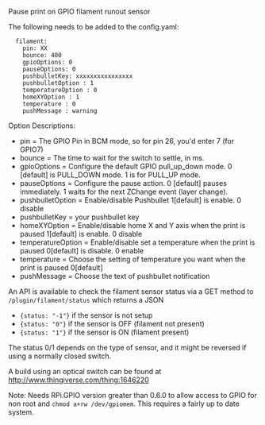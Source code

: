 Pause print on GPIO filament runout sensor

The following needs to be added to the config.yaml:

```
  filament:
    pin: XX
    bounce: 400
    gpioOptions: 0
    pauseOptions: 0
    pushbulletKey: xxxxxxxxxxxxxxxx
    pushbulletOption : 1
    temperatureOption : 0
    homeXYOption : 1
    temperature : 0
    pushMessage : warning
```
Option Descriptions:
- pin = The GPIO Pin in BCM mode, so for pin 26, you'd enter 7 (for GPIO7)
- bounce = The time to wait for the switch to settle, in ms.
- gpioOptions = Configure the default GPIO pull_up_down mode. 0 [default] is PULL_DOWN mode. 1 is for PULL_UP mode.
- pauseOptions = Configure the pause action. 0 [default] pauses immediately. 1 waits for the next ZChange event (layer change).
- pushbulletOption = Enable/disable Pushbullet 1[default] is enable. 0 disable
- pushbulletKey = your pushbullet key
- homeXYOption = Enable/disable home X and Y axis when the print is paused 1[default] is enable. 0 disable
- temperatureOption = Enable/disable set a temperature when the print is paused 0[default] is disable. 0 enable
- temperature = Choose the setting of temperature you want when the print is paused 0[default]
- pushMessage = Choose the text of pushbullet notification

An API is available to check the filament sensor status via a GET method to `/plugin/filament/status` which returns a JSON

- `{status: "-1"}` if the sensor is not setup
- `{status: "0"}` if the sensor is OFF (filament not present)
- `{status: "1"}` if the sensor is ON (filament present)

The status 0/1 depends on the type of sensor, and it might be reversed if using a normally closed switch.

A build using an optical switch can be found at http://www.thingiverse.com/thing:1646220

Note: Needs RPi.GPIO version greater than 0.6.0 to allow access to GPIO for non root and `chmod a+rw /dev/gpiomem`.
This requires a fairly up to date system.
